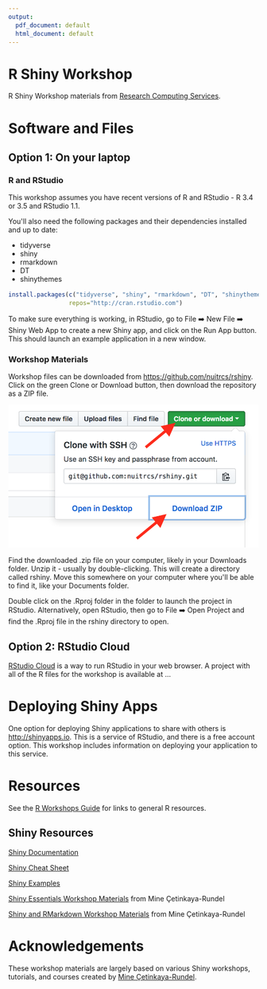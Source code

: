 ```yaml
---
output:
  pdf_document: default
  html_document: default
---
```

# R Shiny Workshop

R Shiny Workshop materials from [Research Computing Services](http://www.it.northwestern.edu/research/).  

# Software and Files

## Option 1: On your laptop

### R and RStudio

This workshop assumes you have recent versions of R and RStudio - R 3.4 or 3.5 and RStudio 1.1.

You'll also need the following packages and their dependencies installed and up to date:

* tidyverse
* shiny
* rmarkdown
* DT
* shinythemes

```r
install.packages(c("tidyverse", "shiny", "rmarkdown", "DT", "shinythemes"), 
                 repos="http://cran.rstudio.com")
```

To make sure everything is working, in RStudio, go to File :arrow_right: New File :arrow_right: Shiny Web App to create a new Shiny app, and click on the Run App button. This should launch an example application in a new window.

### Workshop Materials

Workshop files can be downloaded from https://github.com/nuitrcs/rshiny.  Click on the green Clone or Download button, then download the repository as a ZIP file.  

![github download](images/githubdownload.png)

Find the downloaded .zip file on your computer, likely in your Downloads folder.  Unzip it - usually by double-clicking.  This will create a directory called rshiny.  Move this somewhere on your computer where you'll be able to find it, like your Documents folder.  

Double click on the .Rproj folder in the folder to launch the project in RStudio.  Alternatively, open RStudio, then go to File :arrow_right: Open Project and find the .Rproj file in the rshiny directory to open.


## Option 2: RStudio Cloud

[RStudio Cloud](https://rstudio.cloud) is a way to run RStudio in your web browser.  A project with all of the R files for the workshop is available at ...  


# Deploying Shiny Apps

One option for deploying Shiny applications to share with others is http://shinyapps.io.  This is a service of RStudio, and there is a free account option.  This workshop includes information on deploying your application to this service.  

# Resources

See the [R Workshops Guide](https://github.com/nuitrcs/rworkshops) for links to general R resources.

## Shiny Resources

[Shiny Documentation](https://shiny.rstudio.com)

[Shiny Cheat Sheet](https://github.com/rstudio/cheatsheets/raw/master/shiny.pdf)

[Shiny Examples](https://github.com/rstudio/shiny-examples)

[Shiny Essentials Workshop Materials](https://github.com/rstudio-education/shiny-sdss18) from Mine Çetinkaya-Rundel

[Shiny and RMarkdown Workshop Materials](https://github.com/rstudio-education/intro-shiny-rmarkdown) from Mine Çetinkaya-Rundel

# Acknowledgements

These workshop materials are largely based on various Shiny workshops, tutorials, and courses created by [Mine Çetinkaya-Rundel](https://github.com/mine-cetinkaya-rundel).  